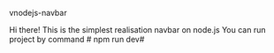 vnodejs-navbar

Hi there!
This is the simplest realisation navbar on node.js
You can run project by command # npm run dev# 
